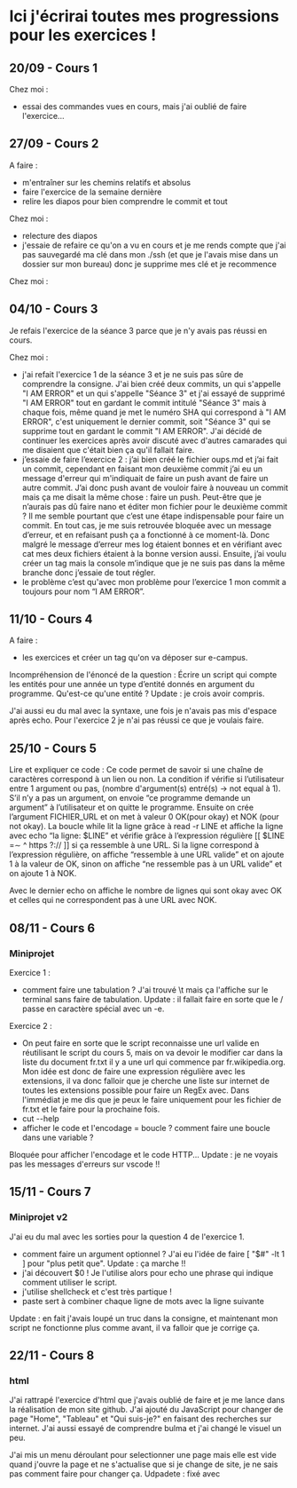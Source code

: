 # Ici j'écrirai toutes mes progressions pour les exercices !
## 20/09 -  Cours 1
Chez moi :
- essai des commandes vues en cours, mais j'ai oublié de faire l'exercice...

## 27/09 - Cours 2
A faire :
- m'entraîner sur les chemins relatifs et absolus
- faire l'exercice de la semaine dernière
- relire les diapos pour bien comprendre le commit et tout

Chez moi :
- relecture des diapos
- j'essaie de refaire ce qu'on a vu en cours et je me rends compte que j'ai pas
sauvegardé ma clé dans mon ./ssh (et que je l'avais mise dans un dossier sur mon
bureau) donc je supprime mes clé et je recommence

Chez moi :
## 04/10 - Cours 3
Je refais l'exercice de la séance 3 parce que je n'y avais pas réussi en cours.

Chez moi :
- j'ai refait l'exercice 1 de la séance 3 et je ne suis pas sûre de comprendre
la consigne. J'ai bien créé deux commits, un qui s'appelle "I AM ERROR" et un
qui s'appelle "Séance 3" et j'ai essayé de supprimé "I AM ERROR" tout en gardant
le commit intitulé "Séance 3" mais à chaque fois, même quand je met le numéro
SHA qui correspond à "I AM ERROR", c'est uniquement le dernier commit, soit
"Séance 3" qui se supprime tout en gardant le commit "I AM ERROR". J'ai
décidé de continuer les exercices après avoir discuté avec d'autres camarades
qui me disaient que c'était bien ça qu'il fallait faire.
- j’essaie de faire l’exercice 2 : j’ai bien créé le fichier oups.md et j’ai
fait un commit, cependant en faisant mon deuxième commit j’ai eu un message
d'erreur qui m'indiquait de faire un push avant de faire un autre commit.
J’ai donc push avant de vouloir faire à nouveau un commit mais ça me disait
la même chose : faire un push. Peut-être que je n’aurais pas dû faire nano
et éditer mon fichier pour le deuxième commit ? Il me semble pourtant que c’est
une étape indispensable pour faire un commit. En tout cas, je me suis retrouvée
bloquée avec un message d’erreur, et en refaisant push ça a fonctionné à ce
moment-là. Donc malgré le message d’erreur mes log étaient bonnes et en vérifiant
avec cat mes deux fichiers étaient à la bonne version aussi. Ensuite, j’ai voulu
créer un tag mais la console m’indique que je ne suis pas dans la même branche
donc j’essaie de tout régler.
- le problème c’est qu'avec mon problème pour l’exercice 1 mon commit a toujours
pour nom “I AM ERROR”.

## 11/10 - Cours 4
A faire :
- les exercices et créer un tag qu'on va déposer sur e-campus.

Incompréhension de l'énoncé de la question : Écrire un script qui compte les 
entités pour une année un type d’entité donnés en argument du programme.
Qu'est-ce qu'une entité ? Update : je crois avoir compris.

J'ai aussi eu du mal avec la syntaxe, une fois je n'avais pas mis d'espace après echo.
Pour l'exercice 2 je n'ai pas réussi ce que je voulais faire.

## 25/10 - Cours 5
Lire et expliquer ce code : 
Ce code permet de savoir si une chaîne de caractères correspond à un lien ou non.
La condition if vérifie si l’utilisateur entre 1 argument ou pas, (nombre 
d'argument(s) entré(s) → not equal à 1). S’il n’y a pas un argument, on envoie 
“ce programme demande un argument” à l’utilisateur et on quitte le programme.
Ensuite on crée l’argument FICHIER_URL et on  met à valeur 0 OK(pour okay) et NOK
(pour not okay). La boucle while lit la ligne grâce à read -r LINE et affiche la 
ligne avec echo “la ligne: $LINE” et vérifie grâce à l’expression régulière 
[[ $LINE =∼ ^ https ?:// ]] si ça ressemble à une URL. Si la ligne correspond à 
l’expression régulière, on affiche “ressemble à une URL valide” et on ajoute 1 
à la valeur de OK, sinon on affiche “ne ressemble pas à un URL valide” et on 
ajoute 1 à NOK.


Avec le dernier echo on affiche le nombre de lignes qui sont okay avec OK et 
celles qui ne correspondent pas à une URL avec NOK. 

## 08/11 - Cours 6
### Miniprojet
Exercice 1 :
- comment faire une tabulation ? J'ai trouvé \t mais ça l'affiche sur le terminal sans 
faire de tabulation.
Update : il fallait faire en sorte que le / passe en caractère spécial
avec un -e.

Exercice 2 :
- On peut faire en sorte que le script reconnaisse une url valide en réutilisant le
script du cours 5, mais on va devoir le modifier car dans la liste du document 
fr.txt il y a une url qui commence par fr.wikipedia.org. Mon idée est donc de faire
une expression régulière avec les extensions, il va donc falloir que je cherche une
liste sur internet de toutes les extensions possible pour faire un RegEx avec.
Dans l'immédiat je me dis que je peux le faire uniquement pour les fichier de
fr.txt et le faire pour la prochaine fois.
- cut --help
- afficher le code et l'encodage = boucle ? comment faire une boucle dans une variable ?

Bloquée pour afficher l'encodage et le code HTTP...
Update : je ne voyais pas les messages d'erreurs sur vscode !! 

## 15/11 - Cours 7
### Miniprojet v2
J'ai eu du mal avec les sorties pour la question 4 de l'exercice 1. 
- comment faire un argument optionnel ? J'ai eu l'idée de faire [ "$#" -lt 1 ] pour "plus
petit que". Update : ça marche !! 
- j'ai découvert $0 ! Je l'utilise alors pour echo une phrase qui indique comment utiliser
le script.
- j'utilise shellcheck et c'est très partique !
- paste sert à combiner chaque ligne de mots avec la ligne suivante

Update : en fait j'avais loupé un truc dans la consigne, et maintenant mon script ne 
fonctionne plus comme avant, il va falloir que je corrige ça.

## 22/11 - Cours 8 
### html
J'ai rattrapé l'exercice d'html que j'avais oublié de faire et je me lance dans la
réalisation de mon site github. J'ai ajouté du JavaScript pour changer de page "Home",
"Tableau" et "Qui suis-je?" en faisant des recherches sur internet. J'ai aussi 
essayé de comprendre bulma et j'ai changé le visuel un peu.

J'ai mis un menu déroulant pour selectionner une page mais elle est vide quand j'ouvre
la page et ne s'actualise que si je change de site, je ne sais pas comment faire pour
changer ça. Udpadete : fixé avec <body on load="changeContent()"> 
